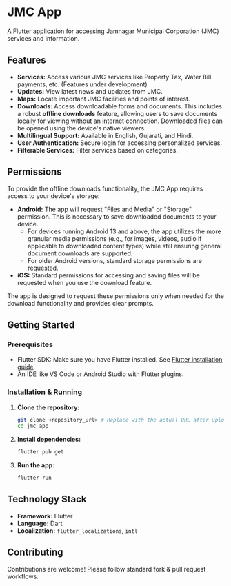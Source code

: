 # JMC App

A Flutter application for accessing Jamnagar Municipal Corporation (JMC) services and information.

## Features

*   **Services:** Access various JMC services like Property Tax, Water Bill payments, etc. (Features under development)
*   **Updates:** View latest news and updates from JMC.
*   **Maps:** Locate important JMC facilities and points of interest.
*   **Downloads:** Access downloadable forms and documents. This includes a robust **offline downloads** feature, allowing users to save documents locally for viewing without an internet connection. Downloaded files can be opened using the device's native viewers.
*   **Multilingual Support:** Available in English, Gujarati, and Hindi.
*   **User Authentication:** Secure login for accessing personalized services.
*   **Filterable Services:** Filter services based on categories.

## Permissions

To provide the offline downloads functionality, the JMC App requires access to your device's storage:

*   **Android:** The app will request "Files and Media" or "Storage" permission. This is necessary to save downloaded documents to your device.
    *   For devices running Android 13 and above, the app utilizes the more granular media permissions (e.g., for images, videos, audio if applicable to downloaded content types) while still ensuring general document downloads are supported.
    *   For older Android versions, standard storage permissions are requested.
*   **iOS:** Standard permissions for accessing and saving files will be requested when you use the download feature.

The app is designed to request these permissions only when needed for the download functionality and provides clear prompts.

## Getting Started

### Prerequisites

*   Flutter SDK: Make sure you have Flutter installed. See [Flutter installation guide](https://flutter.dev/docs/get-started/install).
*   An IDE like VS Code or Android Studio with Flutter plugins.

### Installation & Running

1.  **Clone the repository:**
    ```bash
    git clone <repository_url> # Replace with the actual URL after uploading
    cd jmc_app
    ```
2.  **Install dependencies:**
    ```bash
    flutter pub get
    ```
3.  **Run the app:**
    ```bash
    flutter run
    ```

## Technology Stack

*   **Framework:** Flutter
*   **Language:** Dart
*   **Localization:** `flutter_localizations`, `intl`

## Contributing

Contributions are welcome! Please follow standard fork & pull request workflows.


